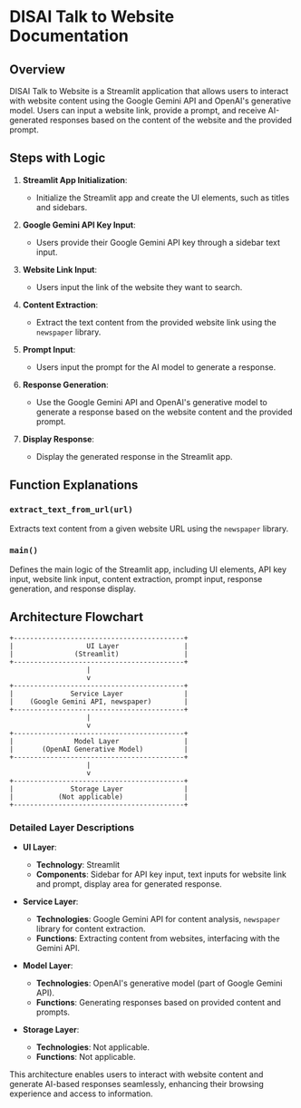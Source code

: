 # DISAI Talk to Website Documentation

## Overview

DISAI Talk to Website is a Streamlit application that allows users to interact with website content using the Google Gemini API and OpenAI's generative model. Users can input a website link, provide a prompt, and receive AI-generated responses based on the content of the website and the provided prompt.

## Steps with Logic

1. **Streamlit App Initialization**:

   - Initialize the Streamlit app and create the UI elements, such as titles and sidebars.
2. **Google Gemini API Key Input**:

   - Users provide their Google Gemini API key through a sidebar text input.
3. **Website Link Input**:

   - Users input the link of the website they want to search.
4. **Content Extraction**:

   - Extract the text content from the provided website link using the `newspaper` library.
5. **Prompt Input**:

   - Users input the prompt for the AI model to generate a response.
6. **Response Generation**:

   - Use the Google Gemini API and OpenAI's generative model to generate a response based on the website content and the provided prompt.
7. **Display Response**:

   - Display the generated response in the Streamlit app.

## Function Explanations

### `extract_text_from_url(url)`

Extracts text content from a given website URL using the `newspaper` library.

### `main()`

Defines the main logic of the Streamlit app, including UI elements, API key input, website link input, content extraction, prompt input, response generation, and response display.

## Architecture Flowchart

```plaintext
+------------------------------------------+
|                  UI Layer                |
|               (Streamlit)                |
+------------------------------------------+
                   |
                   v
+------------------------------------------+
|              Service Layer               |
|    (Google Gemini API, newspaper)        |
+------------------------------------------+
                   |
                   v
+------------------------------------------+
|               Model Layer                |
|       (OpenAI Generative Model)          |
+------------------------------------------+
                   |
                   v
+------------------------------------------+
|              Storage Layer               |
|           (Not applicable)               |
+------------------------------------------+
```

### Detailed Layer Descriptions

- **UI Layer**:

  - **Technology**: Streamlit
  - **Components**: Sidebar for API key input, text inputs for website link and prompt, display area for generated response.
- **Service Layer**:

  - **Technologies**: Google Gemini API for content analysis, `newspaper` library for content extraction.
  - **Functions**: Extracting content from websites, interfacing with the Gemini API.
- **Model Layer**:

  - **Technologies**: OpenAI's generative model (part of Google Gemini API).
  - **Functions**: Generating responses based on provided content and prompts.
- **Storage Layer**:

  - **Technologies**: Not applicable.
  - **Functions**: Not applicable.

This architecture enables users to interact with website content and generate AI-based responses seamlessly, enhancing their browsing experience and access to information.
